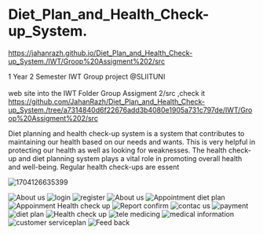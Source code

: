 # Diet_Plan_and_Health_Check-up_System.
 
https://jahanrazh.github.io/Diet_Plan_and_Health_Check-up_System./IWT/Groop%20Assigment%202/src

1 Year 2 Semester IWT Group project @SLIITUNI <br><br>
web site into the IWT Folder Group  Assigment 2/src ,check it  
https://github.com/JahanRazh/Diet_Plan_and_Health_Check-up_System./tree/a7314840d6f22676add3b4080e1905a731c797de/IWT/Groop%20Assigment%202/src

Diet planning and health check-up system is a system that contributes to maintaining our health based on our needs and wants. This is very helpful in protecting our health as well as looking for weaknesses. The health check-up and diet planning system plays a vital role in promoting overall health and well-being. Regular health check-ups are essent

![1704126635399](https://github.com/user-attachments/assets/e6240256-af74-4018-93ea-4dc1c1fd0f32)

![About us](https://github.com/user-attachments/assets/3aef4fb3-95b0-4a8e-b310-85b6c7d3bcf3)
![login](https://github.com/user-attachments/assets/9b5529b3-8f32-4ea6-b6aa-9c4c6e203065)
![register](https://github.com/user-attachments/assets/2e0c5912-fdd1-44d5-88d5-4b34396739e3)
![About us](https://github.com/user-attachments/assets/773714f9-539f-455d-bb69-e18f95260277)
![Appointment diet plan](https://github.com/user-attachments/assets/86d8b358-2761-45f2-a03c-33ce3c79f4e9)
![Appoinment Health check up](https://github.com/user-attachments/assets/5d46afea-2aaa-4e41-973b-b7354fd797db)
![Report confirm](https://github.com/user-attachments/assets/05097875-862b-4ad9-9b12-d82188389396)
![contac us](https://github.com/user-attachments/assets/c200c847-f605-48c2-ae5f-d2a5cc1e7192)
![payment](https://github.com/user-attachments/assets/2a0c40dc-35a5-4a04-8441-1687ba5a1db9)
![diet plan](https://github.com/user-attachments/assets/722fc5b1-6597-4d68-b47a-1fc992c97461)
![Health check up](https://github.com/user-attachments/assets/ca17c01e-89b8-456c-9874-06bafcc527a1)
![tele medicing](https://github.com/user-attachments/assets/d502d920-2c94-491b-b144-8b69a4d2499b)
![medical information](https://github.com/user-attachments/assets/550a276e-1822-4fb8-963b-6757df2a599d)
![customer serviceplan](https://github.com/user-attachments/assets/9319cfbc-c5ad-4895-a711-b806ffa2f243)
![Feed back](https://github.com/user-attachments/assets/c889be81-e41f-436a-a518-f4c2a7434aa0)



